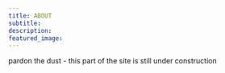 ```yaml
---
title: ABOUT
subtitle: 
description: 
featured_image: 
---
```


pardon the dust - this part of the site is still under construction
